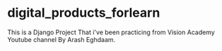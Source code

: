 # digital_products_forlearn

This is a Django Project That i've been practicing from Vision Academy Youtube channel By Arash Eghdaam.
